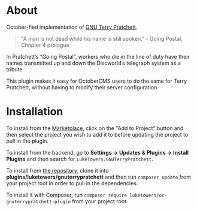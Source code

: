 # About

October-fied implementation of [GNU Terry Pratchett](http://www.gnuterrypratchett.com/).

> "A man is not dead while his name is still spoken." - Going Postal, Chapter 4 prologue

In Pratchett’s “Going Postal”, workers who die in the line of duty have their names transmitted up and down the Discworld’s telegraph system as a tribute.

This plugin makes it easy for OctoberCMS users to do the same for Terry Pratchett, without having to modify their server configuration.

# Installation

To install from the [Marketplace](https://octobercms.com/plugin/luketowers-gnuterrypratchett), click on the "Add to Project" button and then select the project you wish to add it to before updating the project to pull in the plugin.

To install from the backend, go to **Settings -> Updates & Plugins -> Install Plugins** and then search for `LukeTowers.GNUTerryPratchett`.

To install from [the repository](https://github.com/luketowers/oc-gnuterrypratchett-plugin), clone it into **plugins/luketowers/gnuterrypratchett** and then run `composer update` from your project root in order to pull in the dependencies.

To install it with Composer, run `composer require luketowers/oc-gnuterrypratchett-plugin` from your project root.
